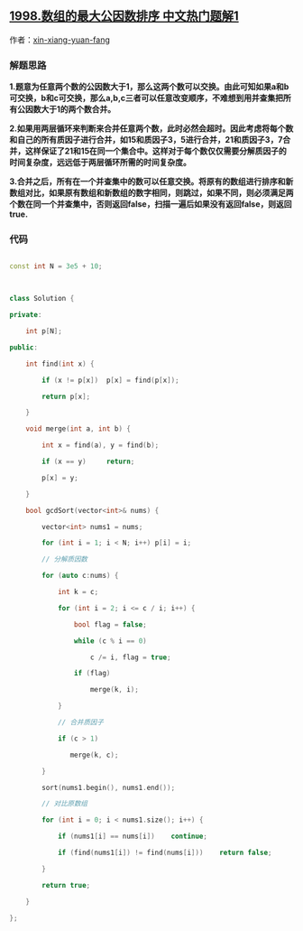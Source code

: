 ## [1998.数组的最大公因数排序 中文热门题解1](https://leetcode.cn/problems/gcd-sort-of-an-array/solutions/100000/bing-cha-ji-fen-jie-zhi-yin-shu-by-xin-x-ylsz)

作者：[xin-xiang-yuan-fang](https://leetcode.cn/u/xin-xiang-yuan-fang)

### 解题思路
**1.题意为任意两个数的公因数大于1，那么这两个数可以交换。由此可知如果a和b可交换，b和c可交换，那么a,b,c三者可以任意改变顺序，不难想到用并查集把所有公因数大于1的两个数合并。**

**2.如果用两层循环来判断来合并任意两个数，此时必然会超时。因此考虑将每个数和自己的所有质因子进行合并，如15和质因子3，5进行合并，21和质因子3，7合并，这样保证了21和15在同一个集合中。这样对于每个数仅仅需要分解质因子的时间复杂度，远远低于两层循环所需的时间复杂度。**

**3.合并之后，所有在一个并查集中的数可以任意交换。将原有的数组进行排序和新数组对比，如果原有数组和新数组的数字相同，则跳过，如果不同，则必须满足两个数在同一个并查集中，否则返回false，扫描一遍后如果没有返回false，则返回true.**
### 代码

```cpp
const int N = 3e5 + 10;

class Solution {
private:
    int p[N];
public:
    int find(int x) {
        if (x != p[x])  p[x] = find(p[x]);
        return p[x];
    }
    void merge(int a, int b) {
        int x = find(a), y = find(b);
        if (x == y)     return;
        p[x] = y;
    }
    bool gcdSort(vector<int>& nums) {
        vector<int> nums1 = nums;
        for (int i = 1; i < N; i++) p[i] = i;
        // 分解质因数
        for (auto c:nums) {
            int k = c;
            for (int i = 2; i <= c / i; i++) {
                bool flag = false;
                while (c % i == 0)
                    c /= i, flag = true;
                if (flag)
                    merge(k, i);
            }
            // 合并质因子
            if (c > 1)
               merge(k, c);
        }
        sort(nums1.begin(), nums1.end());
        // 对比原数组
        for (int i = 0; i < nums1.size(); i++) {
            if (nums1[i] == nums[i])    continue;
            if (find(nums1[i]) != find(nums[i]))    return false;
        }
        return true;
    }
};
```